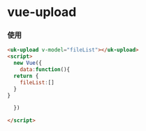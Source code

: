 # vue-upload
### 使用
```html
<uk-upload v-model="fileList"></uk-upload>
<script>
  new Vue({
    data:function(){
  return {
    fileList:[]
  }
}

  })

</script>  
```
